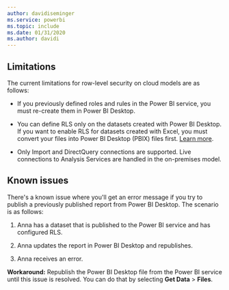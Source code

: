 ```yaml
---
author: davidiseminger
ms.service: powerbi
ms.topic: include
ms.date: 01/31/2020
ms.author: davidi
---
```


## Limitations

The current limitations for row-level security on cloud models are as follows:

* If you previously defined roles and rules in the Power BI service, you must re-create them in Power BI Desktop.

* You can define RLS only on the datasets created with Power BI Desktop. If you want to enable RLS for datasets created with Excel, you must convert your files into Power BI Desktop (PBIX) files first. [Learn more](../desktop-import-excel-workbooks.md).

* Only Import and DirectQuery connections are supported. Live connections to Analysis Services are handled in the on-premises model.

## Known issues

There's a known issue where you'll get an error message if you try to publish a previously published report from Power BI Desktop. The scenario is as follows:

1. Anna has a dataset that is published to the Power BI service and has configured RLS.

1. Anna updates the report in Power BI Desktop and republishes.

1. Anna receives an error.

**Workaround:** Republish the Power BI Desktop file from the Power BI service until this issue is resolved. You can do that by selecting **Get Data** > **Files**.
